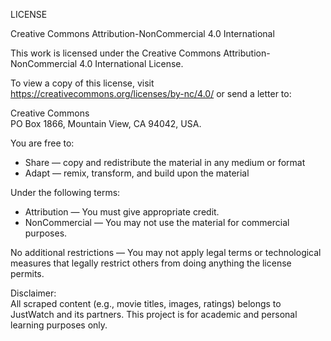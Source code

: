 LICENSE

Creative Commons Attribution-NonCommercial 4.0 International

This work is licensed under the Creative Commons Attribution-NonCommercial 4.0 International License.

To view a copy of this license, visit https://creativecommons.org/licenses/by-nc/4.0/ or send a letter to:

Creative Commons  
PO Box 1866, Mountain View, CA 94042, USA.

You are free to:
- Share — copy and redistribute the material in any medium or format
- Adapt — remix, transform, and build upon the material

Under the following terms:
- Attribution — You must give appropriate credit.
- NonCommercial — You may not use the material for commercial purposes.

No additional restrictions — You may not apply legal terms or technological measures that legally restrict others from doing anything the license permits.

Disclaimer:  
All scraped content (e.g., movie titles, images, ratings) belongs to JustWatch and its partners. This project is for academic and personal learning purposes only.
